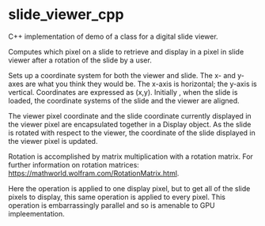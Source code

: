 # slide_viewer_cpp
C++ implementation of demo of a class for a digital slide viewer. 

Computes which pixel on a slide to retrieve and display in a pixel in slide viewer after a rotation of the slide by a user.

Sets up a coordinate system for both the viewer and slide. The x- and y-axes are what you think they would be. The x-axis is horizontal; the y-axis is vertical. Coordinates are expressed as (x,y). Initially , when the slide is loaded, the coordinate systems of the slide and the viewer are aligned.

The viewer pixel coordinate and the slide coordinate currently displayed in the viewer pixel are encapsulated together in a Display object. As the slide is rotated with respect to the viewer, the coordinate of the slide displayed in the viewer pixel is updated.

Rotation is accomplished by matrix multiplication with a rotation matrix. For further information on rotation matrices: https://mathworld.wolfram.com/RotationMatrix.html.

Here the operation is applied to one display pixel, but to get all of the slide pixels to display, this same operation is applied to every pixel. This operation is embarrassingly parallel and so is amenable to GPU impleementation.
